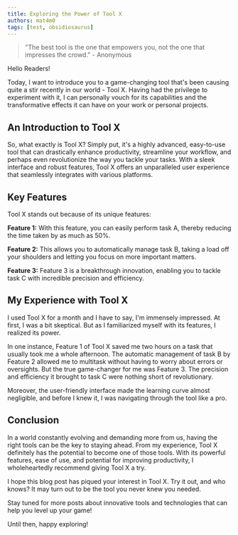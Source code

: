 ```yaml
---
title: Exploring the Power of Tool X
authors: mat4m0
tags: [test, obsidiosaurus]
---
```


> "The best tool is the one that empowers you, not the one that impresses the crowd." - Anonymous

Hello Readers!

Today, I want to introduce you to a game-changing tool that's been causing quite a stir recently in our world - Tool X. Having had the privilege to experiment with it, I can personally vouch for its capabilities and the transformative effects it can have on your work or personal projects.

## An Introduction to Tool X

So, what exactly is Tool X? Simply put, it's a highly advanced, easy-to-use tool that can drastically enhance productivity, streamline your workflow, and perhaps even revolutionize the way you tackle your tasks. With a sleek interface and robust features, Tool X offers an unparalleled user experience that seamlessly integrates with various platforms.

<!--truncate-->

## Key Features

Tool X stands out because of its unique features:

**Feature 1:** With this feature, you can easily perform task A, thereby reducing the time taken by as much as 50%.

**Feature 2:** This allows you to automatically manage task B, taking a load off your shoulders and letting you focus on more important matters.

**Feature 3:** Feature 3 is a breakthrough innovation, enabling you to tackle task C with incredible precision and efficiency.

## My Experience with Tool X

I used Tool X for a month and I have to say, I'm immensely impressed. At first, I was a bit skeptical. But as I familiarized myself with its features, I realized its power.

In one instance, Feature 1 of Tool X saved me two hours on a task that usually took me a whole afternoon. The automatic management of task B by Feature 2 allowed me to multitask without having to worry about errors or oversights. But the true game-changer for me was Feature 3. The precision and efficiency it brought to task C were nothing short of revolutionary.

Moreover, the user-friendly interface made the learning curve almost negligible, and before I knew it, I was navigating through the tool like a pro.

## Conclusion

In a world constantly evolving and demanding more from us, having the right tools can be the key to staying ahead. From my experience, Tool X definitely has the potential to become one of those tools. With its powerful features, ease of use, and potential for improving productivity, I wholeheartedly recommend giving Tool X a try.

I hope this blog post has piqued your interest in Tool X. Try it out, and who knows? It may turn out to be the tool you never knew you needed.

Stay tuned for more posts about innovative tools and technologies that can help you level up your game!

Until then, happy exploring!
